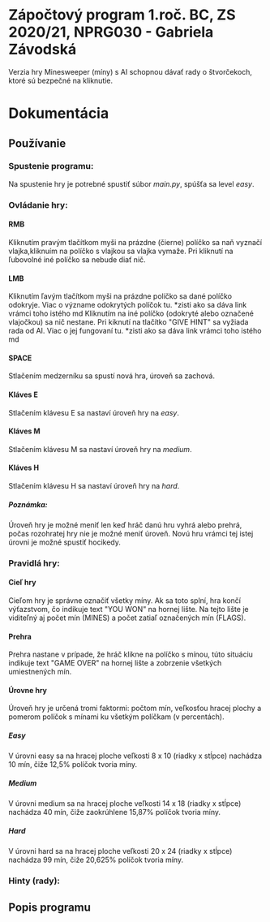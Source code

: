 # Zápočtový program 1.roč. BC, ZS 2020/21, NPRG030 - Gabriela Závodská
Verzia hry Minesweeper (míny) s AI schopnou dávať rady o štvorčekoch, ktoré sú bezpečné na kliknutie.
# Dokumentácia
## Používanie
### Spustenie programu:
Na spustenie hry je potrebné spustiť súbor *main.py*, spúšťa sa level _easy_.
### Ovládanie hry:
#### RMB
Kliknutím pravým tlačítkom myši na prázdne (čierne) políčko sa naň vyznačí vlajka,kliknuím na políčko s vlajkou sa vlajka vymaže.
Pri kliknutí na ľubovolné iné políčko sa nebude diať nič.
#### LMB
Kliknutím ľavým tlačítkom myši na prázdne políčko sa dané políčko odokryje. Viac o význame odokrytých políčok tu. \*zisti ako sa dáva link vrámci toho istého md
Kliknutím na iné políčko (odokryté alebo označené vlajočkou) sa nič nestane. Pri kiknutí na tlačítko "GIVE HINT" sa vyžiada rada od AI. Viac o jej fungovaní tu. \*zisti ako sa dáva link vrámci toho istého md
#### SPACE
Stlačením medzerníku sa spustí nová hra, úroveň sa zachová.
#### Kláves E
Stlačením klávesu E sa nastaví úroveň hry na *easy*.
#### Kláves M
Stlačením klávesu M sa nastaví úroveň hry na *medium*.
#### Kláves H
Stlačením klávesu H sa nastaví úroveň hry na *hard*.
##### Poznámka:
Úroveň hry je možné meniť len keď hráč danú hru vyhrá alebo prehrá, počas rozohratej hry nie je možné meniť úroveň. Novú hru vrámci tej istej úrovni je možné spustiť hocikedy.
### Pravidlá hry:
#### Cieľ hry
Cieľom hry je správne označiť všetky míny. Ak sa toto splní, hra končí výťazstvom, čo indikuje text "YOU WON" na hornej lište. Na tejto lište je viditeľný aj počet mín (MINES) a počet zatiaľ označených mín (FLAGS).
#### Prehra
Prehra nastane v prípade, že hráč klikne na políčko s mínou, túto situáciu indikuje text "GAME OVER" na hornej lište a zobrzenie všetkých umiestnených mín.
#### Úrovne hry
Úroveň hry je určená tromi faktormi: počtom mín, veľkosťou hracej plochy a pomerom políčok s mínami ku všetkým políčkam (v percentách).
##### Easy
V úrovni easy sa na hracej ploche veľkosti 8 x 10 (riadky x stĺpce) nachádza 10 mín, čiže 12,5% políčok tvoria míny.
##### Medium
V úrovni medium sa na hracej ploche veľkosti 14 x 18 (riadky x stĺpce) nachádza 40 mín, čiže zaokrúhlene 15,87% políčok tvoria míny.
##### Hard
V úrovni hard sa na hracej ploche veľkosti 20 x 24 (riadky x stĺpce) nachádza 99 mín, čiže 20,625% políčok tvoria míny.

### Hinty (rady):

## Popis programu
